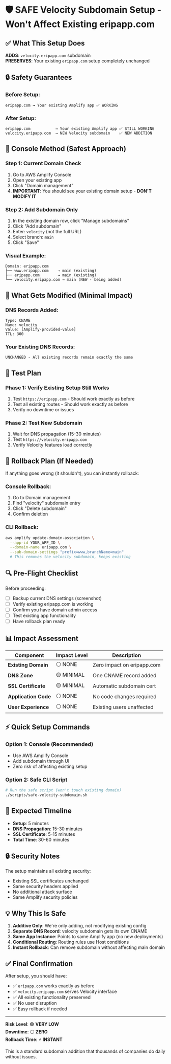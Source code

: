# 🛡️ SAFE Velocity Subdomain Setup - Won't Affect Existing eripapp.com

## ✅ What This Setup Does

**ADDS**: `velocity.eripapp.com` subdomain  
**PRESERVES**: Your existing `eripapp.com` setup completely unchanged

## 🔒 Safety Guarantees

### Before Setup:
```
eripapp.com → Your existing Amplify app ✅ WORKING
```

### After Setup:
```
eripapp.com           → Your existing Amplify app ✅ STILL WORKING
velocity.eripapp.com  → NEW Velocity subdomain    ✅ NEW ADDITION
```

## 🎯 Console Method (Safest Approach)

### Step 1: Current Domain Check
1. Go to AWS Amplify Console
2. Open your existing app
3. Click "Domain management"
4. **IMPORTANT**: You should see your existing domain setup - **DON'T MODIFY IT**

### Step 2: Add Subdomain Only
1. In the existing domain row, click "Manage subdomains"
2. Click "Add subdomain"
3. Enter: `velocity` (not the full URL)
4. Select branch: `main`
5. Click "Save"

### Visual Example:
```
Domain: eripapp.com
├── www.eripapp.com    → main (existing)
├── eripapp.com        → main (existing) 
└── velocity.eripapp.com → main (NEW - being added)
```

## 🔧 What Gets Modified (Minimal Impact)

### DNS Records Added:
```
Type: CNAME
Name: velocity
Value: [Amplify-provided-value]
TTL: 300
```

### Your Existing DNS Records:
```
UNCHANGED - All existing records remain exactly the same
```

## 🧪 Test Plan

### Phase 1: Verify Existing Setup Still Works
1. Test `https://eripapp.com` - Should work exactly as before
2. Test all existing routes - Should work exactly as before
3. Verify no downtime or issues

### Phase 2: Test New Subdomain
1. Wait for DNS propagation (15-30 minutes)
2. Test `https://velocity.eripapp.com`
3. Verify Velocity features load correctly

## 🚨 Rollback Plan (If Needed)

If anything goes wrong (it shouldn't), you can instantly rollback:

### Console Rollback:
1. Go to Domain management
2. Find "velocity" subdomain entry
3. Click "Delete subdomain"
4. Confirm deletion

### CLI Rollback:
```bash
aws amplify update-domain-association \
  --app-id YOUR_APP_ID \
  --domain-name eripapp.com \
  --sub-domain-settings "prefix=www,branchName=main"
  # This removes the velocity subdomain, keeps existing
```

## 🔍 Pre-Flight Checklist

Before proceeding:
- [ ] Backup current DNS settings (screenshot)
- [ ] Verify existing eripapp.com is working
- [ ] Confirm you have domain admin access
- [ ] Test existing app functionality
- [ ] Have rollback plan ready

## 📊 Impact Assessment

| Component | Impact Level | Description |
|-----------|--------------|-------------|
| **Existing Domain** | ⚪ NONE | Zero impact on eripapp.com |
| **DNS Zone** | 🟡 MINIMAL | One CNAME record added |
| **SSL Certificate** | 🟡 MINIMAL | Automatic subdomain cert |
| **Application Code** | ⚪ NONE | No code changes required |
| **User Experience** | ⚪ NONE | Existing users unaffected |

## ⚡ Quick Setup Commands

### Option 1: Console (Recommended)
- Use AWS Amplify Console
- Add subdomain through UI
- Zero risk of affecting existing setup

### Option 2: Safe CLI Script
```bash
# Run the safe script (won't touch existing domain)
./scripts/safe-velocity-subdomain.sh
```

## 🎯 Expected Timeline

- **Setup**: 5 minutes
- **DNS Propagation**: 15-30 minutes  
- **SSL Certificate**: 5-15 minutes
- **Total Time**: 30-60 minutes

## 🔒 Security Notes

The setup maintains all existing security:
- Existing SSL certificates unchanged
- Same security headers applied
- No additional attack surface
- Same Amplify security policies

## 💡 Why This Is Safe

1. **Additive Only**: We're only adding, not modifying existing config
2. **Separate DNS Record**: velocity subdomain gets its own CNAME
3. **Same App Instance**: Points to same Amplify app (no new deployments)
4. **Conditional Routing**: Routing rules use Host conditions
5. **Instant Rollback**: Can remove subdomain without affecting main domain

## ✅ Final Confirmation

After setup, you should have:
- ✅ `eripapp.com` works exactly as before
- ✅ `velocity.eripapp.com` serves Velocity interface
- ✅ All existing functionality preserved
- ✅ No user disruption
- ✅ Easy rollback if needed

---

**Risk Level**: 🟢 **VERY LOW**  
**Downtime**: ⚪ **ZERO**  
**Rollback Time**: ⚡ **INSTANT**

This is a standard subdomain addition that thousands of companies do daily without issues.